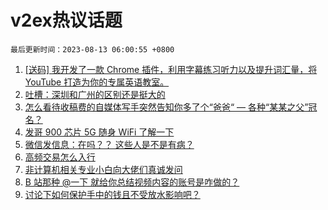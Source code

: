 # v2ex热议话题

`最后更新时间：2023-08-13 06:00:55 +0800`

1. [[送码] 我开发了一款 Chrome 插件，利用字幕练习听力以及提升词汇量，将 YouTube 打造为你的专属英语教室。](https://www.v2ex.com/t/964624)
1. [吐槽：深圳和广州的区别还是挺大的](https://www.v2ex.com/t/964638)
1. [怎么看待收稿费的自媒体写手突然告知你多了个“爸爸“ — 各种“某某之父”冠名？](https://www.v2ex.com/t/964697)
1. [发哥 900 芯片 5G 随身 WiFi 了解一下](https://www.v2ex.com/t/964709)
1. [微信发信息：在吗？？ 这些人是不是有病？](https://www.v2ex.com/t/964776)
1. [高频交易怎么入行](https://www.v2ex.com/t/964634)
1. [非计算机相关专业小白向大佬们真诚发问](https://www.v2ex.com/t/964674)
1. [B 站那种 @一下 就给你总结视频内容的账号是咋做的？](https://www.v2ex.com/t/964642)
1. [讨论下如何保护手中的钱且不受放水影响吧？](https://www.v2ex.com/t/964769)

